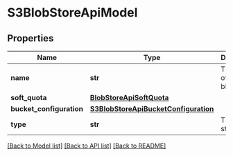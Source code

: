 # S3BlobStoreApiModel

## Properties
Name | Type | Description | Notes
------------ | ------------- | ------------- | -------------
**name** | **str** | The name of the S3 blob store. | 
**soft_quota** | [**BlobStoreApiSoftQuota**](BlobStoreApiSoftQuota.md) |  | [optional] 
**bucket_configuration** | [**S3BlobStoreApiBucketConfiguration**](S3BlobStoreApiBucketConfiguration.md) |  | 
**type** | **str** | The blob store type. | [optional] 

[[Back to Model list]](../README.md#documentation-for-models) [[Back to API list]](../README.md#documentation-for-api-endpoints) [[Back to README]](../README.md)

